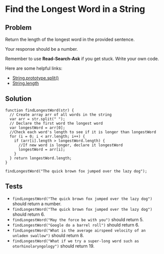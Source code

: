 # Find the Longest Word in a String

## Problem

Return the length of the longest word in the provided sentence.

Your response should be a number.

Remember to use **Read-Search-Ask** if you get stuck. Write your own code.

Here are some helpful links:

* [String.prototype.split()](https://developer.mozilla.org/en-US/docs/Web/JavaScript/Reference/Global_Objects/String/split)
* [String.length](https://developer.mozilla.org/en-US/docs/Web/JavaScript/Reference/Global_Objects/String/length)

## Solution

```
function findLongestWord(str) {
  // Create array arr of all words in the string
  var arr = str.split(" ");
  // Declare the first word the longest word
  var longestWord = arr[0];
  //Check each word's length to see if it is longer than longestWord
  for (i = 0; i < arr.length; i++) {
    if (arr[i].length > longestWord.length) {
      //If new word is longer, declare it longestWord
      longestWord = arr[i];
    }
  } return longestWord.length;
}

findLongestWord("The quick brown fox jumped over the lazy dog");
```

## Tests

* `findLongestWord("The quick brown fox jumped over the lazy dog")` should return a number.
* `findLongestWord("The quick brown fox jumped over the lazy dog")` should return 6.
* `findLongestWord("May the force be with you")` should return 5.
* `findLongestWord("Google do a barrel roll")` should return 6.
* `findLongestWord("What is the average airspeed velocity of an unladen swallow")` should return 8.
* `findLongestWord("What if we try a super-long word such as otorhinolaryngology")` should return 19.